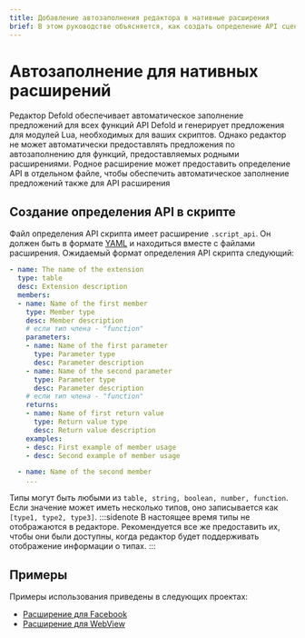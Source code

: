 ```yaml
---
title: Добавление автозаполнения редактора в нативные расширения
brief: В этом руководстве объясняется, как создать определение API сценария, чтобы редактор Defold мог обеспечить автозаполнение для пользовательских расширения.
---
```


# Автозаполнение для нативных расширений

Редактор Defold обеспечивает автоматическое заполнение предложений для всех функций API Defold и генерирует предложения для модулей Lua, необходимых для ваших скриптов. Однако редактор не может автоматически предоставлять предложения по автозаполнению для функций, предоставляемых родными расширениями. Родное расширение может предоставить определение API в отдельном файле, чтобы обеспечить автоматическое заполнение предложений также для API расширения


## Создание определения API в скрипте

Файл определения API скрипта имеет расширение `.script_api`. Он должен быть в формате [YAML](https://yaml.org/) и находиться вместе с файлами расширения. Ожидаемый формат определения API скрипта следующий:

```yml
- name: The name of the extension
  type: table
  desc: Extension description
  members:
  - name: Name of the first member
    type: Member type
    desc: Member description
    # если тип члена - "function"
    parameters:
    - name: Name of the first parameter
      type: Parameter type
      desc: Parameter description
    - name: Name of the second parameter
      type: Parameter type
      desc: Parameter description
    # если тип члена - "function"
    returns:
    - name: Name of first return value
      type: Return value type
      desc: Return value description
    examples:
    - desc: First example of member usage
    - desc: Second example of member usage

  - name: Name of the second member
    ...
```

Типы могут быть любыми из `table, string, boolean, number, function`. Если значение может иметь несколько типов, оно записывается как `[type1, type2, type3]`.
:::sidenote
В настоящее время типы не отображаются в редакторе. Рекомендуется все же предоставить их, чтобы они были доступны, когда редактор будет поддерживать отображение информации о типах.
:::

## Примеры

Примеры использования приведены в следующих проектах:

* [Расширение для Facebook](https://github.com/defold/extension-facebook/tree/master/facebook/api)
* [Расширение для WebView](https://github.com/defold/extension-webview/blob/master/webview/api/webview.script_api)
